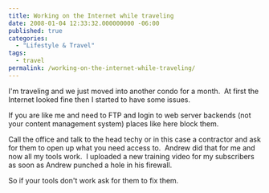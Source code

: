 ```yaml
---
title: Working on the Internet while traveling
date: 2008-01-04 12:33:32.000000000 -06:00
published: true
categories:
  - "Lifestyle & Travel"
tags:
  - travel
permalink: /working-on-the-internet-while-traveling/
---
```

I'm traveling and we just moved into another condo for a month.  At first the Internet looked fine then I started to have some issues.

If you are like me and need to FTP and login to web server backends (not your content management system) places like here block them.

Call the office and talk to the head techy or in this case a contractor and ask for them to open up what you need access to.  Andrew did that for me and now all my tools work.  I uploaded a new training video for my subscribers as soon as Andrew punched a hole in his firewall.

So if your tools don't work ask for them to fix them.
